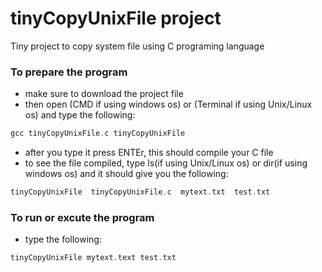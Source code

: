 # tinyCopyUnixFile project
Tiny project to copy system file using C programing language

### To prepare the program
- make sure to download the project file
- then open (CMD if using windows os) or (Terminal if using Unix/Linux os) and type the following:
``` c
gcc tinyCopyUnixFile.c tinyCopyUnixFile
```
- after you type it press ENTEr, this should compile your C file
- to see the file compiled, type ls(if using Unix/Linux os) or dir(if using windows os) and it should give you the following:
```c
tinyCopyUnixFile  tinyCopyUnixFile.c  mytext.txt  test.txt
```
### To run or excute the program
- type the following:
```c
tinyCopyUnixFile mytext.text test.txt
```
